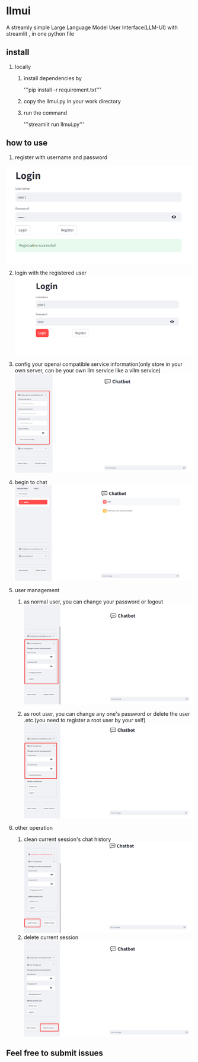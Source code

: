 # llmui
A streamly simple Large Language Model User Interface(LLM-UI) with streamlit , in one python file

## install

1. locally
   1. install dependencies by
      
      '''pip install -r requirement.txt'''
   1. copy the llmui.py in your work directory
   2. run the command
      
      '''streamlit run llmui.py'''

## how to use

1. register with username and password

![avatar](images/register.png)

2. login with the registered user
![avatar](images/login.png)

3. config your openai compatible service information(only store in your own server, can be your own llm service like a vllm service)
![avatar](images/open_ai_service_config.png)

4. begin to chat
![avatar](images/chat_hello.png)

5. user management
   1. as normal user, you can change your password or logout
   ![avatar](images/normal_user_mgr.png)
  
   2. as root user, you can change any one's password or delete the user .etc.(you need to register a root user by your self)
   ![avatar](images/root_user_mgr.png)

6. other operation
   1. clean current session's chat history
   ![avatar](images/clean_history.png)
   2. delete current session
   ![avatar](images/delete%20session.png)

## Feel free to submit issues
